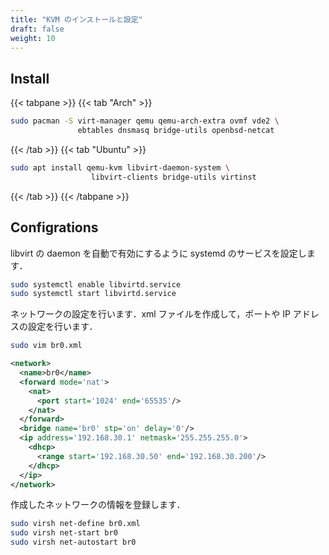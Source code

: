 ```yaml
---
title: "KVM のインストールと設定"
draft: false
weight: 10
---
```

## Install

{{< tabpane >}}
{{< tab "Arch" >}}

```sh
sudo pacman -S virt-manager qemu qemu-arch-extra ovmf vde2 \
               ebtables dnsmasq bridge-utils openbsd-netcat
```

{{< /tab >}}
{{< tab "Ubuntu" >}}

```sh
sudo apt install qemu-kvm libvirt-daemon-system \
                  libvirt-clients bridge-utils virtinst
```

{{< /tab >}}
{{< /tabpane >}}

## Configrations

libvirt の daemon を自動で有効にするように systemd のサービスを設定します．

```sh
sudo systemctl enable libvirtd.service
sudo systemctl start libvirtd.service
```

ネットワークの設定を行います．xml ファイルを作成して，ポートや IP アドレスの設定を行います．

```sh
sudo vim br0.xml
```

```xml
<network>
  <name>br0</name>
  <forward mode='nat'>
    <nat>
      <port start='1024' end='65535'/>
    </nat>
  </forward>
  <bridge name='br0' stp='on' delay='0'/>
  <ip address='192.168.30.1' netmask='255.255.255.0'>
    <dhcp>
      <range start='192.168.30.50' end='192.168.30.200'/>
    </dhcp>
  </ip>
</network>
```

作成したネットワークの情報を登録します．

```sh
sudo virsh net-define br0.xml
sudo virsh net-start br0
sudo virsh net-autostart br0
```
